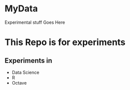 MyData
======

Experimental stuff Goes Here
# This Repo is for experiments
## Experiments in
* Data Science
* R
* Octave
